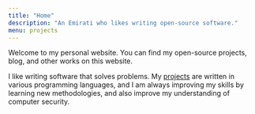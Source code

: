 ```yaml
---
title: "Home"
description: "An Emirati who likes writing open-source software."
menu: projects
---
```


Welcome to my personal website. You can find my open-source projects, blog, and
other works on this website.

I like writing software that solves problems. My [projects](/projects/)
are written in various programming languages, and I am always
improving my skills by learning new methodologies, and also improve my
understanding of computer security.
